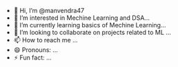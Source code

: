 - 👋 Hi, I’m @manvendra47
- 👀 I’m interested in Mechine Learning and DSA...
- 🌱 I’m currently learning basics of Mechine Learning...
- 💞️ I’m looking to collaborate on projects related to ML ...
- 📫 How to reach me ...
- 😄 Pronouns: ...
- ⚡ Fun fact: ...

<!---
manvendra47/manvendra47 is a ✨ special ✨ repository because its `README.md` (this file) appears on your GitHub profile.
You can click the Preview link to take a look at your changes.
--->
